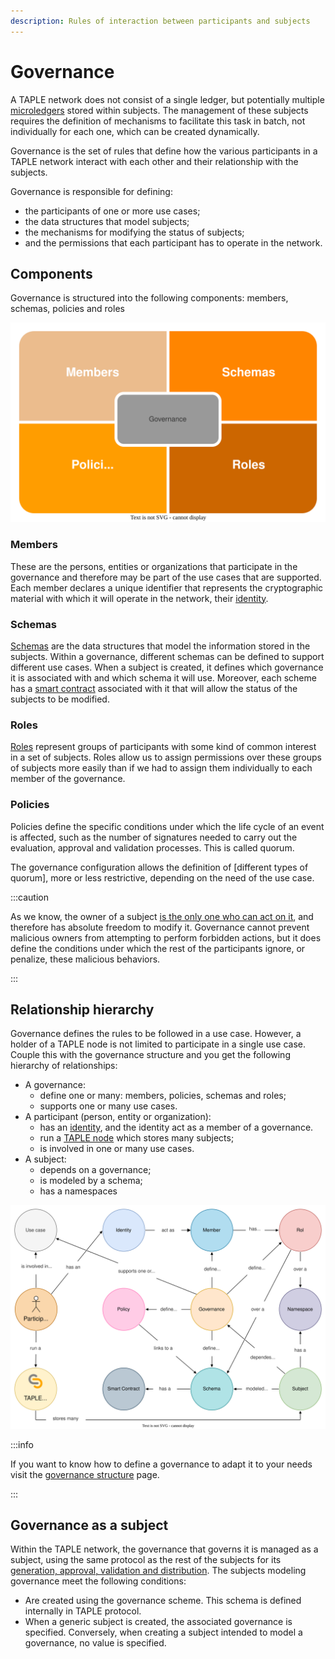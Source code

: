 ```yaml
---
description: Rules of interaction between participants and subjects
---
```


# Governance

A TAPLE network does not consist of a single ledger, but potentially multiple [microledgers](./subjects.md#microledger) stored within subjects. The management of these subjects requires the definition of mechanisms to facilitate this task in batch, not individually for each one, which can be created dynamically.

Governance is the set of rules that define how the various participants in a TAPLE network interact with each other and their relationship with the subjects.

Governance is responsible for defining: 
- the participants of one or more use cases; 
- the data structures that model subjects;
- the mechanisms for modifying the status of subjects;
- and the permissions that each participant has to operate in the network.

## Components
Governance is structured into the following components: members, schemas, policies and roles

![Governance](../img/governance.svg)

### Members
These are the persons, entities or organizations that participate in the governance and therefore may be part of the use cases that are supported. Each member declares a unique identifier that represents the cryptographic material with which it will operate in the network, their [identity](./identity.md).

### Schemas
[Schemas](./schemas.md) are the data structures that model the information stored in the subjects. Within a governance, different schemas can be defined to support different use cases. When a subject is created, it defines which governance it is associated with and which schema it will use. Moreover, each scheme has a [smart contract](./smart-contracts.md) associated with it that will allow the status of the subjects to be modified. 

### Roles
[Roles](./roles.md) represent groups of participants with some kind of common interest in a set of subjects. Roles allow us to assign permissions over these groups of subjects more easily than if we had to assign them individually to each member of the governance. 

### Policies
Policies define the specific conditions under which the life cycle of an event is affected, such as the number of signatures needed to carry out the evaluation, approval and validation processes. This is called quorum.

The governance configuration allows the definition of [different types of quorum], more or less restrictive, depending on the need of the use case. 

:::caution

As we know, the owner of a subject [is the only one who can act on it](./subjects.md#ownership-model), and therefore has absolute freedom to modify it. Governance cannot prevent malicious owners from attempting to perform forbidden actions, but it does define the conditions under which the rest of the participants ignore, or penalize, these malicious behaviors. 

:::

## Relationship hierarchy

Governance defines the rules to be followed in a use case. However, a holder of a TAPLE node is not limited to participate in a single use case. Couple this with the governance structure and you get the following hierarchy of relationships:
- A governance:
  -  define one or many: members, policies, schemas and roles;
  -  supports one or many use cases.
- A participant (person, entity or organization):
  - has an [identity](./identity.md), and the identity act as a member of a governance.
  - run a [TAPLE node](./overview.md#taple-node) which stores many subjects;
  - is involved in one or many use cases.
- A subject:
  - depends on a governance;
  - is modeled by a schema;
  - has a namespaces

![Relations](../img/governance-relations.svg)

:::info

If you want to know how to define a governance to adapt it to your needs visit the [governance structure](../learn/governance-structure.md) page. 

:::

## Governance as a subject
Within the TAPLE network, the governance that governs it is managed as a subject, using the same protocol as the rest of the subjects for its [generation, approval, validation and distribution](./events.md#event-life-cycle). The subjects modeling governance meet the following conditions: 
- Are created using the governance scheme. This schema is defined internally in TAPLE protocol.
- When a generic subject is created, the associated governance is specified. Conversely, when creating a subject intended to model a governance, no value is specified.